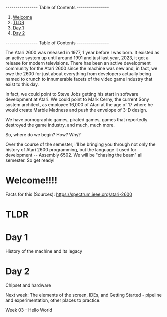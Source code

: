 ---------------- Table of Contents ---------------- 

1. [Welcome](#welcome)
2. [TLDR](#tldr)
3. [Day 1](#day1)
4. [Day 2](#day2)

---------------- Table of Contents ---------------- 

The Atari 2600 was released in 1977, 1 year before I was born. It existed as an active system up until around 1991 and just last year, 2023, it got a release for modern televisions. There has been an active development community for the Atari 2600 since the machine was new and, in fact, we owe the 2600 for just about everything from developers actually being named to crunch to innumerable facets of the video game industry that exist to this day. 

In fact, we could point to Steve Jobs getting his start in software development at Atari. We could point to Mark Cerny, the current Sony system architect, as employee 16,000 of Atari at the age of 17 where he would create Marble Madness and push the envelope of 3-D design. 

We have pornographic games, pirated games, games that reportedly destroyed the game industry, and much, much more. 

So, where do we begin? How? Why?

Over the course of the semester, i'll be bringing you through not only the history of Atari 2600 programming, but the language it used for development -- Assembly 6502. We will be "chasing the beam" all semester. So get ready!
# <a id = "welcome"></a>Welcome!!!!

Facts for this (Sources):
https://spectrum.ieee.org/atari-2600


# <a id = "tldr"></a>TLDR

# <a id = "day1"></a>Day 1
History of the machine and its legacy

# <a id = "today"></a>Day 2
Chipset and hardware

Next week: The elements of the screen, IDEs, and Getting Started - pipeline and experimentation, other places to practice.

Week 03 - Hello World
